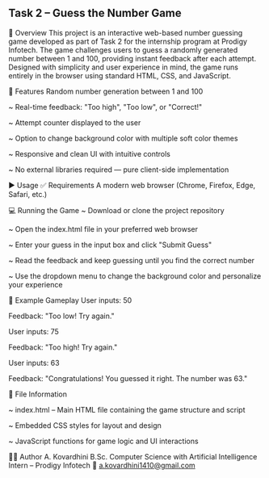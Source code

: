 ## Task 2 – Guess the Number Game

📝 Overview
This project is an interactive web-based number guessing game developed as part of Task 2 for the internship program at Prodigy Infotech. The game challenges users to guess a randomly generated number between 1 and 100, providing instant feedback after each attempt. Designed with simplicity and user experience in mind, the game runs entirely in the browser using standard HTML, CSS, and JavaScript.

🔧 Features
Random number generation between 1 and 100

~ Real-time feedback: "Too high", "Too low", or "Correct!"

~ Attempt counter displayed to the user

~ Option to change background color with multiple soft color themes

~ Responsive and clean UI with intuitive controls

~ No external libraries required — pure client-side implementation

▶️ Usage
✅ Requirements
A modern web browser (Chrome, Firefox, Edge, Safari, etc.)

💻 Running the Game
~ Download or clone the project repository

~ Open the index.html file in your preferred web browser

~ Enter your guess in the input box and click "Submit Guess"

~ Read the feedback and keep guessing until you find the correct number

~ Use the dropdown menu to change the background color and personalize your experience

📌 Example Gameplay
 User inputs: 50

 Feedback: "Too low! Try again."

 User inputs: 75

 Feedback: "Too high! Try again."

 User inputs: 63

 Feedback: "Congratulations! You guessed it right. The number was 63."

📂 File Information

 ~ index.html – Main HTML file containing the game structure and script

 ~ Embedded CSS styles for layout and design

 ~ JavaScript functions for game logic and UI interactions

👩‍💻 Author
A. Kovardhini
B.Sc. Computer Science with Artificial Intelligence
Intern – Prodigy Infotech
📧 a.kovardhini1410@gmail.com


